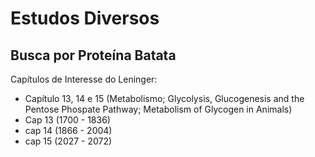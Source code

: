 # Estudos Diversos

## Busca por Proteína Batata

Capítulos de Interesse do Leninger: 
- Capítulo 13, 14 e 15 (Metabolismo; Glycolysis, Glucogenesis and the Pentose Phospate Pathway; Metabolism of Glycogen in Animals)
- Cap 13 (1700 - 1836)
- cap 14 (1866 - 2004)
- cap 15 (2027 - 2072)
